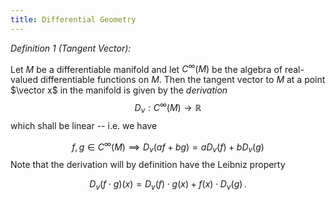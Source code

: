 ```yaml
---
title: Differential Geometry
---
```


*Definition 1 (Tangent Vector):*

Let $M$ be a differentiable manifold and let $C^\infty(M)$ be the algebra of real-valued differentiable functions on $M$. 
Then the tangent vector to $M$ at a point $\vector x$ in the manifold is given by the *derivation* 
$$
D_{v}: C^\infty (M)\rightarrow {\mathbb  {R}}
$$ 
which shall be linear -- i.e. we have

$$
f,g \in C^\infty(M) \implies D_{v}(af+bg)=aD_{v}(f)+bD_{v}(g)
$$
Note that the derivation will by definition have the Leibniz property

$$ 
{\displaystyle D_{v}(f\cdot g)(x) =D_{v}(f)\cdot g(x)+f(x)\cdot D_{v}(g)\,.}
$$
